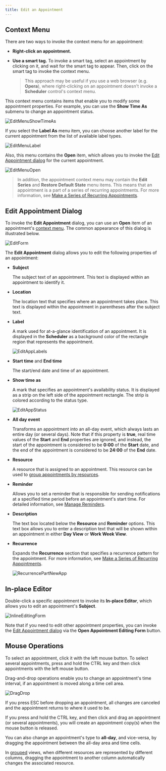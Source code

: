 ```yaml
---
title: Edit an Appointment
---
```

## <a name="contextmenu"/>Context Menu
There are two ways to invoke the context menu for an appointment:
* **Right-click an appointment.**
* **Use a smart tag.** To invoke a smart tag, select an appointment by clicking on it, and wait for the smart tag to appear. Then, click on the smart tag to invoke the context menu.
	
	> This approach may be useful if you use a web browser (e.g. **Opera**), where right-clicking on an appointment doesn't invoke a **Scheduler** control's context menu.

This context menu contains items that enable you to modify some appointment properties. For example, you can use the **Show Time As** submenu to change an appointment status.

![EditMenuShowTimeAs](../../../images/Img8234.png)

If you select the **Label As** menu item, you can choose another label for the current appointment from the list of available label types.

![EditMenuLabel](../../../images/Img8235.png)

Also, this menu contains the **Open** item, which allows you to invoke the [Edit Appointment dialog](#editappointmentdialog) for the current appointment.

![EditMenuOpen](../../../images/Img8233.png)

> In addition, the appointment context menu may contain the **Edit Series** and **Restore Default State** menu items. This means that an appointment is a part of a series of recurring appointments. For more information, see [Make a Series of Recurring Appointments](../../../../interface-elements-for-web/articles/scheduler/appointment-management/make-a-series-of-recurring-appointments.md).

## <a name="editappointmentdialog"/>Edit Appointment Dialog
To invoke the **Edit Appointment** dialog, you can use an **Open** item of an appointment's [context menu](#contextmenu). The common appearance of this dialog is illustrated below.

![EditForm](../../../images/Img8238.png)

The **Edit Appointment** dialog allows you to edit the following properties of an appointment:
* **Subject**
	
	The subject text of an appointment. This text is displayed within an appointment to identify it.
* **Location**
	
	The location text that specifies where an appointment takes place. This text is displayed within the appointment in parentheses after the subject text.
* **Label**
	
	A mark used for at-a-glance identification of an appointment. It is displayed in the **Scheduler** as a background color of the rectangle region that represents the appointment.
	
	![EditAppLabels](../../../images/Img12069.png)
* **Start time** and **End time**
	
	The start/end date and time of an appointment.
* **Show time as**
	
	A mark that specifies an appointment's availability status. It is displayed as a strip on the left side of the appointment rectangle. The strip is colored according to the status type.
	
	![EditAppStatus](../../../images/Img12070.png)
* **All day event**
	
	Transforms an appointment into an all-day event, which always lasts an entire day (or several days). Note that if this property is **true**, real time values of the **Start** and **End** properties are ignored, and instead, the start of the appointment is considered to be **0:00** of the **Start** date, and the end of the appointment is considered to be **24:00** of the **End** date.
* **Resource**
	
	A resource that is assigned to an appointment. This resource can be used to [group appointments by resources](../../../../interface-elements-for-web/articles/scheduler/layout-customization/scheduler-grouping.md).
* **Reminder**
	
	Allows you to set a reminder that is responsible for sending notifications at a specified time period before an appointment's start time. For detailed information, see [Manage Reminders](../../../../interface-elements-for-web/articles/scheduler/appointment-management/manage-reminders.md).
* **Description**
	
	The text box located below the **Resource** and **Reminder** options. This text box allows you to enter a description text that will be shown within an appointment in either **Day View** or **Work Week View**.
* **Recurrence**
	
	Expands the **Recurrence** section that specifies a recurrence pattern for the appointment. For more information, see [Make a Series of Recurring Appointments](../../../../interface-elements-for-web/articles/scheduler/appointment-management/make-a-series-of-recurring-appointments.md).
	
	![RecurrencePartNewApp](../../../images/Img7971.png)

## In-place Editor
Double-click a specific appointment to invoke its **In-place Editor**, which allows you to edit an appointment's **Subject**.

![InlineEditingForm](../../../images/Img8237.png)

Note that if you need to edit other appointment properties, you can invoke the [Edit Appointment dialog](#editappointmentdialog) via the **Open Appointment Editing Form** button.

## Mouse Operations
To select an appointment, click it with the left mouse button. To select several appointments, press and hold the CTRL key and then click appointments with the left mouse button.

Drag-and-drop operations enable you to change an appointment's time interval, if an appointment is moved along a time cell area.

![DragDrop](../../../images/Img8239.png)

If you press ESC before dropping an appointment, all changes are canceled and the appointment returns to where it used to be.

If you press and hold the CTRL key, and then click and drag an appointment (or several appointments), you will create an appointment copy(s) when the mouse button is released.

You can also change an appointment's type to **all-day**, and vice-versa, by dragging the appointment between the all-day area and time cells.

In [grouped](../../../../interface-elements-for-web/articles/scheduler/layout-customization/scheduler-grouping.md) views, when different resources are represented by different columns, dragging the appointment to another column automatically changes the associated resource.